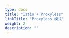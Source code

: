 ```yaml
---
type: docs
title: "Istio + Proxyless"
linkTitle: "Proxyless 模式"
weight: 2
description: ""
---
```



